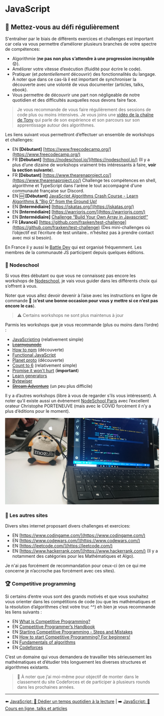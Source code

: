 # JavaScript

## 💪 Mettez-vous au défi régulièrement

S'entraîner par le biais de différents exercices et challenges est important car cela va vous permettre d’améliorer plusieurs branches de votre spectre de compétences:

- Algorithmie (**ne pas non plus s’attendre à une progression incroyable** 😟).
- Améliorer votre vitesse d’exécution (fluidité pour écrire le code).
- Pratiquer (et *potentiellement* découvrir) des fonctionnalités du langage. À noter que dans ce cas-là il est important de synchroniser la découverte avec une volonté de vous documenter (articles, talks, ebook).
- Vous permettre de découvrir une part non négligeable de notre quotidien et des difficultés auxquelles nous devons faire face.

> Je vous recommande de vous faire régulièrement des sessions de code plus ou moins intensives. Je vous joins une [vidéo de la chaîne de Tony](https://www.youtube.com/watch?v=8eBSC9o8fe8) qui parle de son expérience et son parcours sur son apprentissage autour des algorithmes.

Les liens suivant vous permettront d’effectuer un ensemble de workshops et challenges:
- EN **[Débutant]** [https://www.freecodecamp.org/](https://www.freecodecamp.org/)
- FR **[Débutant]** [https://nodeschool.io/](https://nodeschool.io/) (Il y a plus d’une dizaine de workshops vraiment très intéressants à faire, **voir la section suivante**).
- FR **[Débutant]** [https://www.thearenaproject.co/](https://www.thearenaproject.co/) Challenge tes compétences en shell, algorithme et TypeScript dans l'arène le tout accompagné d'une communauté française sur Discord.
- EN 🆕 **[Débutant]** [JavaScript Algorithms Crash Course - Learn Algorithms & "Big O" from the Ground Up!](https://www.youtube.com/watch?v=JgWm6sQwS_I)
- EN **[Intermédiaire]** [https://jskatas.org/](https://jskatas.org/)
- EN **[Intermédiaire]** [https://warriorjs.com/](https://warriorjs.com/)
- EN **[Intermédiaire]** [Challenge “Build Your Own Array in Javascript!”](https://github.com/waterlink/Challenge-Build-Your-Own-Array-In-Js)
- FR **[Avancé]** [https://github.com/fraxken/test-challenge](https://github.com/fraxken/test-challenge) (Des mini-challenges où l’objectif est l’écriture de test unitaire.. n’hésitez pas à prendre contact avec moi si besoin).

En France il y aussi le [Battle Dev](https://battledev.blogdumoderateur.com/) qui est organisé fréquemment. Les membres de la communauté JS participent depuis quelques éditions.

### 🏫 Nodeschool
Si vous êtes débutant ou que vous ne connaissez pas encore les workshops de [Nodeschool](https://nodeschool.io/), je vais vous guider dans les différents choix qui s’offrent à vous.

Noter que vous allez devoir devenir à l’aise avec les instructions en ligne de commande 😬 (**c’est une bonne occasion pour vous y mettre si ce n’est pas encore le cas**).

> ⚠️ Certains workshops ne sont plus maintenus à jour

Parmis les workshops que je vous recommande (plus ou moins dans l’ordre) :
- [JavaScripting](https://www.github.com/sethvincent/javascripting) (relativement simple)
- ~~[Learnyounode](https://github.com/workshopper/learnyounode)~~
- [How to npm](https://github.com/workshopper/how-to-npm) (découverte)
- [Functional JavaScript](https://github.com/timoxley/functional-javascript-workshop)
- [Planet proto](https://github.com/sporto/planetproto) (découverte)
- [Count to 6](https://github.com/domenic/count-to-6) (relativement simple)
- [Promise it won't hurt](https://github.com/stevekane/promise-it-wont-hurt) (**important**)
- [Learn generators](https://github.com/isRuslan/learn-generators)
- [Bytewiser](https://github.com/maxogden/bytewiser)
- ~~[Stream Adventure](https://www.github.com/substack/stream-adventure)~~ (un peu plus difficile)

Il y a d’autres workshops (libre à vous de regarder s’ils vous intéressent). A noter qu’il existe aussi un évènement [NodeSchool Paris](https://www.meetup.com/fr-FR/NodeSchool-Paris/) avec l’excellent orateur Christophe PORTENEUVE (mais avec le COVID forcément il n’y a plus d’éditions pour le moment).

<img src="../../../assets/javascript/pc.png">

### 🔎 Les autres sites

Divers sites internet proposant divers challenges et exercices:

- EN  [https://www.codingame.com/](https://www.codingame.com/)
- EN  [https://www.codewars.com/](https://www.codewars.com/)
- EN  [https://leetcode.com/](https://leetcode.com/)
- EN  [https://www.hackerrank.com/](https://www.hackerrank.com/) (Il y a notamment des catégories pour les Mathématiques et Algo).

Je n'ai pas forcément de recommandation pour ceux-ci (en ce qui me concerne je n’accroche pas forcément avec ces sites).

### 🏆 Competitive programming

Si certains d’entre vous sont des grands motivés et que vous souhaitez vous orienter dans les compétitions de code (ou que les mathématiques et la résolution d’algorithmes c’est votre truc ^^) eh bien je vous recommande les liens suivants :

- EN  [What is Competitive Programming?](https://www.youtube.com/watch?v=ueNT-w7Oluw)
- EN  [Competitive Programmer’s Handbook](https://cses.fi/book/book.pdf)
- EN  [Starting Competitive Programming - Steps and Mistakes](https://www.youtube.com/watch?v=bVKHRtafgPc)
- EN  [How to start Competitive Programming? For beginners!](https://www.youtube.com/watch?v=xAeiXy8-9Y8)
- EN  [Fundamentals of algorithms](https://www.geeksforgeeks.org/fundamentals-of-algorithms/)
- EN  [Codeforces](https://codeforces.com/)

C’est un domaine qui vous demandera de travailler très sérieusement les mathématiques et d’étudier très longuement les diverses structures et algorithmes existants.

> 👀 À noter que j’ai moi-même pour objectif de monter dans le classement du site Codeforces et de participer à plusieurs rounds dans les prochaines années.

---

⬅️ [JavaScript: 📕 Dédier un temps quotidien à la lecture](./2-lecture.md) |
➡️ [JavaScript: 🌌 Cours en ligne, talks et articles](./4-online-courses-talks-articles.md)
